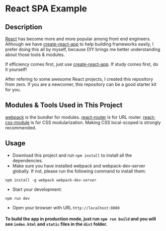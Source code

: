 # React SPA Example

## Description
[React](https://facebook.github.io/react/) has become more and more popular among front end engineers. Although we have [create-react-app](https://github.com/facebookincubator/create-react-app) to help building frameworks easily, I prefer doing this all by myself, because DIY brings me better understanding about those tools & modules.

If efficiency comes first, just use [create-react-app](https://github.com/facebookincubator/create-react-app). If study comes first, do it yourself!

After refering to some awesome React projects, I created this repository from zero. If you are a newcomer, this repository can be a good starter kit for you.

## Modules & Tools Used in This Project
[webpack](https://webpack.github.io) is the bundler for modules.
[react-router](https://github.com/ReactTraining/react-router) is for URL router.
[react-css-module](https://github.com/gajus/react-css-modules) is for CSS modularization. Making CSS local-scoped is strongly recommended.

## Usage
- Download this project and run `npm install` to install all the dependencies.
- Make sure you have installed webpack and webpack-dev-server globally. If not, please run the following command to install them:
```
npm install -g webpack webpack-dev-server
```
- Start your development:
```
npm run dev
```
- Open your browser with URL `http://localhost:8080`

#### To build the app in production mode, just run `npm run build` and you will see `index.html` and `static` files in the `dist` folder.